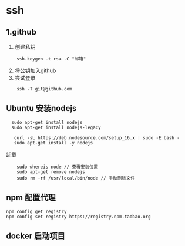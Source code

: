 <!--
 * @Author: June
 * @Date: 2021-12-20 10:06:38
 * @LastEditTime: 2021-12-20 11:01:34
 * @LastEditors: June
 * @Description: 
-->
# ssh

## 1.github

1. 创建私钥

```shell
    ssh-keygen -t rsa -C "邮箱"
```
2. 将公钥加入github
3. 尝试登录

```shell
    ssh -T git@github.com
```

## Ubuntu 安装nodejs


```shell
  sudo apt-get install nodejs
  sudo apt-get install nodejs-legacy
```

```shell
   curl -sL https://deb.nodesource.com/setup_16.x | sudo -E bash -
   sudo apt-get install -y nodejs
```

卸载
```shell
    sudo whereis node // 查看安装位置
    sudo apt-get remove nodejs
    sudo rm -rf /usr/local/bin/node // 手动删除文件
```

## npm 配置代理

```shell
npm config get registry  
npm config set registry https://registry.npm.taobao.org
```


## docker 启动项目

